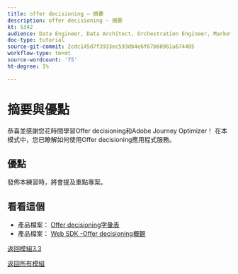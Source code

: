 ```yaml
---
title: offer decisioning — 摘要
description: offer decisioning — 摘要
kt: 5342
audience: Data Engineer, Data Architect, Orchestration Engineer, Marketer
doc-type: tutorial
source-git-commit: 2cdc145d7f3933ec593db4e6f67b60961a674405
workflow-type: tm+mt
source-wordcount: '75'
ht-degree: 1%

---
```


# 摘要與優點

恭喜並感謝您花時間學習Offer decisioning和Adobe Journey Optimizer！
在本模式中，您已瞭解如何使用Offer decisioning應用程式服務。

## 優點

發佈本練習時，將會提及重點專案。

## 看看這個

- 產品檔案： [Offer decisioning字彙表](https://experienceleague.adobe.com/docs/journey-optimizer/using/offer-decisioniong/get-started-decision/starting-offer-decisioning.html#glossary?lang=zh-Hant)
- 產品檔案： [Web SDK -Offer decisioning概觀](https://experienceleague.adobe.com/docs/experience-platform/edge/personalization/offer-decisioning/offer-decisioning-overview.html?lang=zh-Hant)

[返回模組3.3](./offer-decisioning.md)

[返回所有模組](../../../overview.md)
